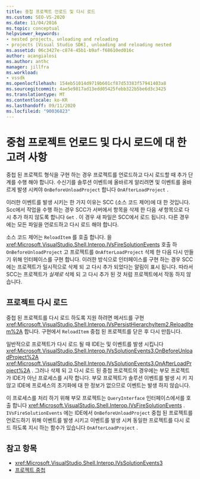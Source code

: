 ```yaml
---
title: 중첩 프로젝트 언로드 및 다시 로드
ms.custom: SEO-VS-2020
ms.date: 11/04/2016
ms.topic: conceptual
helpviewer_keywords:
- nested projects, unloading and reloading
- projects [Visual Studio SDK], unloading and reloading nested
ms.assetid: 06c3427e-c874-45b1-b9af-f68610ed016c
author: acangialosi
ms.author: anthc
manager: jillfra
ms.workload:
- vssdk
ms.openlocfilehash: 154eb51014d9719b601cf87d53383f57941403a8
ms.sourcegitcommit: 4ae5e9817ad13edd05425febb322b5be6d3c3425
ms.translationtype: MT
ms.contentlocale: ko-KR
ms.lasthandoff: 09/11/2020
ms.locfileid: "90036823"
---
```

# <a name="considerations-for-unloading-and-reloading-nested-projects"></a>중첩 프로젝트 언로드 및 다시 로드에 대 한 고려 사항

중첩 된 프로젝트 형식을 구현 하는 경우 프로젝트를 언로드하고 다시 로드할 때 추가 단계를 수행 해야 합니다. 수신기를 솔루션 이벤트에 올바르게 알리려면 및 이벤트를 올바르게 발생 시켜야 `OnBeforeUnloadProject` 합니다 `OnAfterLoadProject` .

이러한 이벤트를 발생 시키는 한 가지 이유는 SCC (소스 코드 제어)에 대 한 것입니다. Scc에서 작업을 수행 하는 경우 SCC가 서버에서 항목을 삭제 한 다음 *새* 항목으로 다시 추가 하지 않도록 합니다 `Get` . 이 경우 새 파일은 SCC에서 로드 됩니다. 다른 경우에는 모든 파일을 언로드하고 다시 로드 해야 합니다.

소스 코드 제어는 `ReloadItem` 를 호출 합니다. 을 <xref:Microsoft.VisualStudio.Shell.Interop.IVsFireSolutionEvents> 호출 하 `OnBeforeUnloadProject` 고 프로젝트를 `OnAfterLoadProject` 삭제 한 다음 다시 만들기 위해 인터페이스를 구현 합니다. 이러한 방식으로 인터페이스를 구현 하는 경우 SCC에는 프로젝트가 일시적으로 삭제 되 고 다시 추가 되었다는 알림이 표시 됩니다. 따라서 SCC는 프로젝트가 *실제로* 삭제 되 고 다시 추가 된 것 처럼 프로젝트에서 작동 하지 않습니다.

## <a name="reload-projects"></a>프로젝트 다시 로드

중첩 된 프로젝트를 다시 로드 하도록 지원 하려면 메서드를 구현 <xref:Microsoft.VisualStudio.Shell.Interop.IVsPersistHierarchyItem2.ReloadItem%2A> 합니다. 구현에서 `ReloadItem` 중첩 된 프로젝트를 닫은 후 다시 만듭니다.

일반적으로 프로젝트가 다시 로드 될 때 IDE는 및 이벤트를 발생 시킵니다 <xref:Microsoft.VisualStudio.Shell.Interop.IVsSolutionEvents3.OnBeforeUnloadProject%2A> <xref:Microsoft.VisualStudio.Shell.Interop.IVsSolutionEvents3.OnAfterLoadProject%2A> . 그러나 삭제 되 고 다시 로드 된 중첩 프로젝트의 경우에는 부모 프로젝트가 IDE가 아닌 프로세스를 시작 합니다. 부모 프로젝트가 솔루션 이벤트를 발생 시 키 지 않고 IDE에 프로세스의 초기화에 대 한 정보가 없으므로 이벤트는 발생 하지 않습니다.

이 프로세스를 처리 하기 위해 부모 프로젝트는 `QueryInterface` 인터페이스에서를 호출 합니다 <xref:Microsoft.VisualStudio.Shell.Interop.IVsFireSolutionEvents> . `IVsFireSolutionEvents` 에는 IDE에서 `OnBeforeUnloadProject` 중첩 된 프로젝트를 언로드하기 위해 이벤트를 발생 시키고 이벤트를 발생 시켜 동일한 프로젝트를 다시 로드 하도록 지시 하는 함수가 있습니다 `OnAfterLoadProject` .

## <a name="see-also"></a>참고 항목

- <xref:Microsoft.VisualStudio.Shell.Interop.IVsSolutionEvents3>
- [프로젝트 중첩](../../extensibility/internals/nesting-projects.md)
